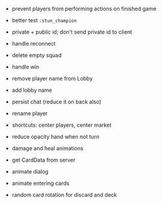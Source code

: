 * prevent players from performing actions on finished game
* better test `:stun_champion` 
* private + public id; don't send private id to client
* handle reconnect
* delete empty squad
* handle win
* remove player name from Lobby
* add lobby name
* persist chat (reduce it on back also)
* rename player

* shortcuts: center players, center market
* reduce opacity hand when not turn
* damage and heal animations
* get CardData from server
* animate dialog
* animate entering cards
* random card rotation for discard and deck
